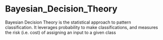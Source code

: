 # Bayesian_Decision_Theory
Bayesian Decision Theory is the statistical approach to pattern classification. It leverages probability to make classifications, and measures the risk (i.e. cost) of assigning an input to a given class
